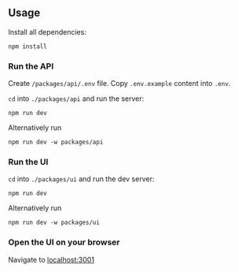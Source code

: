 ## Usage

Install all dependencies:

```
npm install
```

### Run the API

Create `/packages/api/.env` file. Copy `.env.example` content into `.env`.

`cd` into `./packages/api` and run the server:

```
npm run dev
```

Alternatively run

```
npm run dev -w packages/api
```

### Run the UI

`cd` into `./packages/ui` and run the dev server:

```
npm run dev
```

Alternatively run

```
npm run dev -w packages/ui
```

### Open the UI on your browser

Navigate to [localhost:3001](http://localhost:3001)
